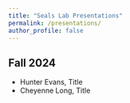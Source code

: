 ```yaml
---
title: "Seals Lab Presentations"
permalink: /presentations/
author_profile: false
---
```


Fall 2024
------
* Hunter Evans, Title
* Cheyenne Long, Title

